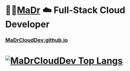 # :rocket::cactus:[MaDr](https://MaDr.io) :cloud: Full-Stack Cloud Developer 
### [MaDrCloudDev.github.io](https://MaDrCloudDev.github.io)
# [![MaDrCloudDev Top Langs](https://github-readme-stats.vercel.app/api/top-langs/?username=madrclouddev)](https://github.com/madrclouddev)


